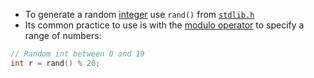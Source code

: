 - To generate a random [integer](computer-science/docs/c/types.md) use `rand()` from [`stdlib.h`](computer-science/docs/c/libraries.md)
- Its common practice to use is with the [modulo operator](computer-science/docs/c/operators.md) to specify a range of numbers:

```c
// Random int between 0 and 19
int r = rand() % 20;
```